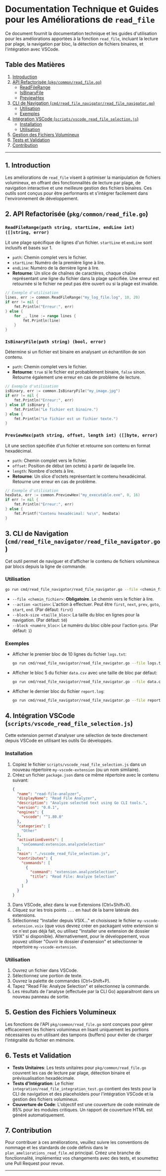 # Documentation Technique et Guides pour les Améliorations de `read_file`

Ce document fournit la documentation technique et les guides d'utilisation pour les améliorations apportées à la fonction `read_file`, incluant la lecture par plage, la navigation par bloc, la détection de fichiers binaires, et l'intégration avec VSCode.

## Table des Matières
1. [Introduction](#1-introduction)
2. [API Refactorisée (`pkg/common/read_file.go`)](#2-api-refactorisée-pkgcommonread_filego)
    - [ReadFileRange](#readfilerange)
    - [IsBinaryFile](#isbinaryfile)
    - [PreviewHex](#previewhex)
3. [CLI de Navigation (`cmd/read_file_navigator/read_file_navigator.go`)](#3-cli-de-navigation-cmdread_file_navigatorread_file_navigatorgo)
    - [Utilisation](#utilisation)
    - [Exemples](#exemples)
4. [Intégration VSCode (`scripts/vscode_read_file_selection.js`)](#4-intégration-vscode-scriptsvscode_read_file_selectionjs)
    - [Installation](#installation)
    - [Utilisation](#utilisation-1)
5. [Gestion des Fichiers Volumineux](#5-gestion-des-fichiers-volumineux)
6. [Tests et Validation](#6-tests-et-validation)
7. [Contribution](#7-contribution)

---

## 1. Introduction
Les améliorations de `read_file` visent à optimiser la manipulation de fichiers volumineux, en offrant des fonctionnalités de lecture par plage, de navigation interactive et une meilleure gestion des fichiers binaires. Ces outils sont conçus pour être performants et s'intégrer facilement dans l'environnement de développement.

## 2. API Refactorisée (`pkg/common/read_file.go`)

### `ReadFileRange(path string, startLine, endLine int) ([]string, error)`
Lit une plage spécifique de lignes d'un fichier. `startLine` et `endLine` sont inclusifs et basés sur 1.
- `path`: Chemin complet vers le fichier.
- `startLine`: Numéro de la première ligne à lire.
- `endLine`: Numéro de la dernière ligne à lire.
- **Retourne**: Un slice de chaînes de caractères, chaque chaîne représentant une ligne du fichier dans la plage spécifiée. Une erreur est retournée si le fichier ne peut pas être ouvert ou si la plage est invalide.

```go
// Exemple d'utilisation
lines, err := common.ReadFileRange("my_log_file.log", 10, 20)
if err != nil {
    fmt.Println("Erreur:", err)
} else {
    for _, line := range lines {
        fmt.Println(line)
    }
}
```

### `IsBinaryFile(path string) (bool, error)`
Détermine si un fichier est binaire en analysant un échantillon de son contenu.
- `path`: Chemin complet vers le fichier.
- **Retourne**: `true` si le fichier est probablement binaire, `false` sinon. Retourne également une erreur en cas de problème de lecture.

```go
// Exemple d'utilisation
isBinary, err := common.IsBinaryFile("my_image.jpg")
if err != nil {
    fmt.Println("Erreur:", err)
} else if isBinary {
    fmt.Println("Le fichier est binaire.")
} else {
    fmt.Println("Le fichier est un fichier texte.")
}
```

### `PreviewHex(path string, offset, length int) ([]byte, error)`
Lit une section spécifiée d'un fichier et retourne son contenu en format hexadécimal.
- `path`: Chemin complet vers le fichier.
- `offset`: Position de début (en octets) à partir de laquelle lire.
- `length`: Nombre d'octets à lire.
- **Retourne**: Un slice d'octets représentant le contenu hexadécimal. Retourne une erreur en cas de problème.

```go
// Exemple d'utilisation
hexData, err := common.PreviewHex("my_executable.exe", 0, 16)
if err != nil {
    fmt.Println("Erreur:", err)
} else {
    fmt.Printf("Contenu hexadécimal: %s\n", hexData)
}
```

## 3. CLI de Navigation (`cmd/read_file_navigator/read_file_navigator.go`)
Cet outil permet de naviguer et d'afficher le contenu de fichiers volumineux par blocs depuis la ligne de commande.

### Utilisation
```bash
go run cmd/read_file_navigator/read_file_navigator.go --file <chemin_fichier> --action <action> [options]
```

- `--file <chemin_fichier>`: **Obligatoire**. Le chemin vers le fichier à lire.
- `--action <action>`: L'action à effectuer. Peut être `first`, `next`, `prev`, `goto`, `start`, `end`. (Par défaut: `first`)
- `--block-size <taille_bloc>`: La taille du bloc en lignes pour la navigation. (Par défaut: `50`)
- `--block <numéro_bloc>`: Le numéro du bloc cible pour l'action `goto`. (Par défaut: `1`)

### Exemples
- Afficher le premier bloc de 10 lignes du fichier `logs.txt`:
    ```bash
    go run cmd/read_file_navigator/read_file_navigator.go --file logs.txt --action first --block-size 10
    ```
- Afficher le bloc 5 du fichier `data.csv` avec une taille de bloc par défaut:
    ```bash
    go run cmd/read_file_navigator/read_file_navigator.go --file data.csv --action goto --block 5
    ```
- Afficher le dernier bloc du fichier `report.log`:
    ```bash
    go run cmd/read_file_navigator/read_file_navigator.go --file report.log --action end
    ```

## 4. Intégration VSCode (`scripts/vscode_read_file_selection.js`)
Cette extension permet d'analyser une sélection de texte directement depuis VSCode en utilisant les outils Go développés.

### Installation
1. Copiez le fichier `scripts/vscode_read_file_selection.js` dans un nouveau répertoire `my-vscode-extension` (ou un nom similaire).
2. Créez un fichier `package.json` dans ce même répertoire avec le contenu suivant:
    ```json
    {
      "name": "read-file-analyzer",
      "displayName": "Read File Analyzer",
      "description": "Analyze selected text using Go CLI tools.",
      "version": "0.0.1",
      "engines": {
        "vscode": "^1.80.0"
      },
      "categories": [
        "Other"
      ],
      "activationEvents": [
        "onCommand:extension.analyzeSelection"
      ],
      "main": "./vscode_read_file_selection.js",
      "contributes": {
        "commands": [
          {
            "command": "extension.analyzeSelection",
            "title": "Read File: Analyze Selection"
          }
        ]
      }
    }
    ```
3. Dans VSCode, allez dans la vue Extensions (Ctrl+Shift+X).
4. Cliquez sur les trois points `...` en haut de la barre latérale des extensions.
5. Sélectionnez "Installer depuis VSIX..." et choisissez le fichier `my-vscode-extension.vsix` (que vous devrez créer en packagant votre extension si ce n'est pas déjà fait, ou utilisez "Installer une extension de dossier VSIX" si disponible).
   Alternativement, pour le développement, vous pouvez utiliser "Ouvrir le dossier d'extension" et sélectionner le répertoire `my-vscode-extension`.

### Utilisation
1. Ouvrez un fichier dans VSCode.
2. Sélectionnez une portion de texte.
3. Ouvrez la palette de commandes (Ctrl+Shift+P).
4. Tapez "Read File: Analyze Selection" et sélectionnez la commande.
5. Les résultats de l'analyse (effectuée par la CLI Go) apparaîtront dans un nouveau panneau de sortie.

## 5. Gestion des Fichiers Volumineux
Les fonctions de l'API `pkg/common/read_file.go` sont conçues pour gérer efficacement les fichiers volumineux en lisant uniquement les portions nécessaires ou en utilisant des tampons (buffers) pour éviter de charger l'intégralité du fichier en mémoire.

## 6. Tests et Validation
- **Tests Unitaires**: Les tests unitaires pour `pkg/common/read_file.go` couvrent les cas de lecture par plage, détection binaire et prévisualisation hexadécimale.
- **Tests d'Intégration**: Le fichier `integration/read_file_integration_test.go` contient des tests pour la CLI de navigation et des placeholders pour l'intégration VSCode et la gestion des fichiers volumineux.
- **Couverture de Code**: L'objectif est une couverture de code minimale de 85% pour les modules critiques. Un rapport de couverture HTML est généré automatiquement.

## 7. Contribution
Pour contribuer à ces améliorations, veuillez suivre les conventions de nommage et les standards de code définis dans le `plan_ameliorations_read_file.md` principal. Créez une branche de fonctionnalité, implémentez vos changements avec des tests, et soumettez une Pull Request pour revue.

---
